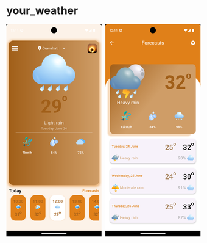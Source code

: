 # your_weather

<div style="display: flex; gap: 10px;">
  <img src="demo/demo1.png" width="250"/>
  <img src="demo/demo2.png" width="250"/>
</div>
